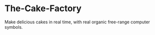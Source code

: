# The-Cake-Factory
Make delicious cakes in real time, with real organic free-range computer symbols.
